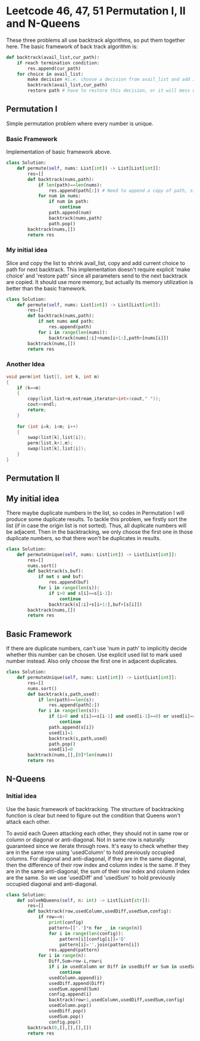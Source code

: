 # Leetcode 46, 47, 51 Permutation I, II and N-Queens

These three problems all use backtrack algorithms, so put them together here. The basic framework of back track algorithm is:
```python
def backtrack(avail_list,cur_path):
    if reach termination condition:
        res.append(cur_path)
    for choice in avail_list:
        make decision #i.e. choose a decision from avail_list and add it to cur_path
        backtrack(avail_list,cur_path)
        restore path # have to restore this decision, or it will mess up next decision
```
## Permutation I
Simple permutation problem where every number is unique.

### Basic Framework
Implementation of basic framework above.
```python
class Solution:
    def permute(self, nums: List[int]) -> List[List[int]]:
        res=[]
        def backtrack(nums,path):
            if len(path)==len(nums):
                res.append(path[:]) # Need to append a copy of path, since later operations will modify this list
            for num in nums:
                if num in path:
                    continue
                path.append(num)
                backtrack(nums,path)
                path.pop()
        backtrack(nums,[])
        return res
```

### My initial idea
Slice and copy the list to shrink avail_list, copy and add current choice to path for next backtrack. This implementation doesn't require explicit 'make choice' and 'restore path' since all parameters send to the next backtrack are copied. It should use more memory, but actually its memory utilization is better than the basic framework.
```python
class Solution:
    def permute(self, nums: List[int]) -> List[List[int]]:
        res=[]
        def backtrack(nums,path):
            if not nums and path:
                res.append(path)
            for i in range(len(nums)):
                backtrack(nums[:i]+nums[i+1:],path+[nums[i]])
        backtrack(nums,[])
        return res
```

### Another Idea
```c++
void perm(int list[], int k, int m)
{
    if (k==m)
    {
        copy(list,list+m,ostream_iterator<int>(cout," "));
        cout<<endl;
        return;
    }
 
    for (int i=k; i<m; i++)
    {
        swap(list[k],list[i]);
        perm(list,k+1,m);
        swap(list[k],list[i]);
    }
}
```

## Permutation II

## My initial idea
There maybe duplicate numbers in the list, so codes in Permutation I will produce some duplicate results. To tackle this problem, we firstly sort the list (if in case the origin list is not sorted). Thus, all duplicate numbers will be adjacent. Then in the backtracking, we only choose the first one in those duplicate numbers, so that there won't be duplicates in results.
```python
class Solution:
    def permuteUnique(self, nums: List[int]) -> List[List[int]]:
        res=[]
        nums.sort()
        def backtrack(s,buf):
            if not s and buf:
                res.append(buf)
            for i in range(len(s)):
                if i>0 and s[i]==s[i-1]:   
                    continue                 
                backtrack(s[:i]+s[i+1:],buf+[s[i]])
        backtrack(nums,[])
        return res
```

## Basic Framework
If there are duplicate numbers, can't use 'num in path' to implicitly decide whether this number can be chosen. Use explicit used list to mark used number instead. Also only choose the first one in adjacent duplicates.
```python
class Solution:
    def permuteUnique(self, nums: List[int]) -> List[List[int]]:
        res=[]
        nums.sort()
        def backtrack(s,path,used):
            if len(path)==len(s):
                res.append(path[:])
            for i in range(len(s)):
                if (i>0 and s[i]==s[i-1] and used[i-1]==0) or used[i]==1:   
                    continue
                path.append(s[i])
                used[i]=1
                backtrack(s,path,used)
                path.pop()
                used[i]=0
        backtrack(nums,[],[0]*len(nums))
        return res
```

## N-Queens
### Initial idea
Use the basic framework of backtracking. The structure of backtracking function is clear but need to figure out the condition that Queens won't attack each other.

To avoid each Queen attacking each other, they should not in same row or column or diagonal or anti-diagonal. Not in same row is naturally guaranteed since we iterate through rows. It's easy to check whether they are in the same row using 'usedColumn' to hold previously occupied columns. For diagonal and anti-diagonal, if they are in the same diagonal, then the difference of their row index and column index is the same. If they are in the same anti-diagonal, the sum of their row index and column index are the same. So we use 'usedDiff' and 'usedSum' to hold previously occupied diagonal and anti-diagonal.   
```python
class Solution:
    def solveNQueens(self, n: int) -> List[List[str]]:
        res=[]
        def backtrack(row,usedColumn,usedDiff,usedSum,config):
            if row==n:
                print(config)
                pattern=[['.']*n for _ in range(n)]
                for i in range(len(config)):
                    pattern[i][config[i]]='Q'
                    pattern[i]=''.join(pattern[i])
                res.append(pattern)
            for i in range(n):
                Diff,Sum=row-i,row+i
                if i in usedColumn or Diff in usedDiff or Sum in usedSum:
                    continue
                usedColumn.append(i)
                usedDiff.append(Diff)
                usedSum.append(Sum)
                config.append(i)
                backtrack(row+1,usedColumn,usedDiff,usedSum,config)
                usedColumn.pop()
                usedDiff.pop()
                usedSum.pop()
                config.pop()
        backtrack(0,[],[],[],[])    
        return res
```